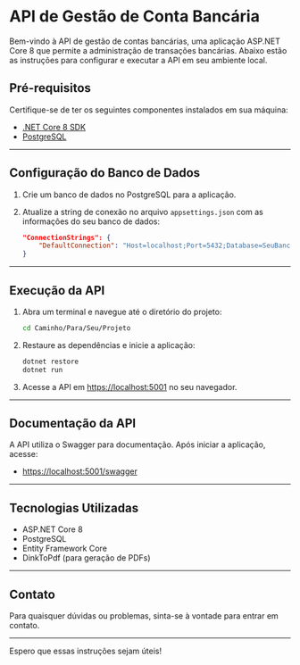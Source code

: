 # API de Gestão de Conta Bancária

Bem-vindo à API de gestão de contas bancárias, uma aplicação ASP.NET Core 8 que permite a administração de transações bancárias. Abaixo estão as instruções para configurar e executar a API em seu ambiente local.


## Pré-requisitos

Certifique-se de ter os seguintes componentes instalados em sua máquina:

- [.NET Core 8 SDK](https://dotnet.microsoft.com/download)
- [PostgreSQL](https://www.postgresql.org/download/)

---

## Configuração do Banco de Dados

1. Crie um banco de dados no PostgreSQL para a aplicação.

2. Atualize a string de conexão no arquivo `appsettings.json` com as informações do seu banco de dados:

    ```json
    "ConnectionStrings": {
        "DefaultConnection": "Host=localhost;Port=5432;Database=SeuBancoDeDados;Username=SeuUsuario;Password=SuaSenha"
    }
    ```

---

## Execução da API

1. Abra um terminal e navegue até o diretório do projeto:

    ```bash
    cd Caminho/Para/Seu/Projeto
    ```

2. Restaure as dependências e inicie a aplicação:

    ```bash
    dotnet restore
    dotnet run
    ```

3. Acesse a API em [https://localhost:5001](https://localhost:5001) no seu navegador.

---

## Documentação da API

A API utiliza o Swagger para documentação. Após iniciar a aplicação, acesse:

- [https://localhost:5001/swagger](https://localhost:5001/swagger)

---

## Tecnologias Utilizadas

- ASP.NET Core 8
- PostgreSQL
- Entity Framework Core
- DinkToPdf (para geração de PDFs)

---

## Contato

Para quaisquer dúvidas ou problemas, sinta-se à vontade para entrar em contato.

---

Espero que essas instruções sejam úteis!

 
